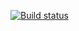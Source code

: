 [![Build status](https://ci.appveyor.com/api/projects/status/88o72v9d56otq4w9?svg=true)](https://ci.appveyor.com/project/SofyaDavydova/postmanecho)